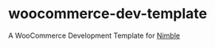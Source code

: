 # woocommerce-dev-template

A WooCommerce Development Template for [Nimble](https://github.com/johnrom/nimble)

